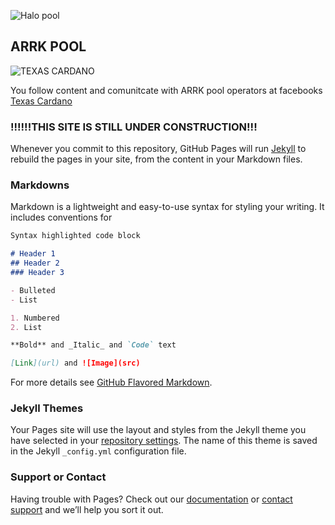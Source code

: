 ![Halo pool](https://user-images.githubusercontent.com/77803935/131909779-7a36f569-d301-4d3f-909a-534bbf321cb7.png)
## ARRK POOL
![TEXAS CARDANO](https://user-images.githubusercontent.com/77803935/133515392-bfee6615-0c1b-44b4-9369-7dac5f5cbdf3.jpg)

You follow content and comunitcate with ARRK pool operators at facebooks [Texas Cardano](https://www.facebook.com/groups/3441682422536641)





### !!!!!!THIS SITE IS STILL UNDER CONSTRUCTION!!!

Whenever you commit to this repository, GitHub Pages will run [Jekyll](https://jekyllrb.com/) to rebuild the pages in your site, from the content in your Markdown files.

### Markdowns

Markdown is a lightweight and easy-to-use syntax for styling your writing. It includes conventions for

```markdown
Syntax highlighted code block

# Header 1
## Header 2
### Header 3

- Bulleted
- List

1. Numbered
2. List

**Bold** and _Italic_ and `Code` text

[Link](url) and ![Image](src)
```

For more details see [GitHub Flavored Markdown](https://guides.github.com/features/mastering-markdown/).

### Jekyll Themes

Your Pages site will use the layout and styles from the Jekyll theme you have selected in your [repository settings](https://github.com/jacobneider/arrk.live/settings/pages). The name of this theme is saved in the Jekyll `_config.yml` configuration file.

### Support or Contact

Having trouble with Pages? Check out our [documentation](https://docs.github.com/categories/github-pages-basics/) or [contact support](https://support.github.com/contact) and we’ll help you sort it out.
